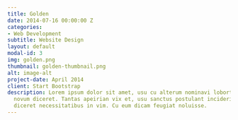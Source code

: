 ```yaml
---
title: Golden
date: 2014-07-16 00:00:00 Z
categories:
- Web Development
subtitle: Website Design
layout: default
modal-id: 3
img: golden.png
thumbnail: golden-thumbnail.png
alt: image-alt
project-date: April 2014
client: Start Bootstrap
description: Lorem ipsum dolor sit amet, usu cu alterum nominavi lobortis. At duo
  novum diceret. Tantas apeirian vix et, usu sanctus postulant inciderint ut, populo
  diceret necessitatibus in vim. Cu eum dicam feugiat noluisse.
---
```


